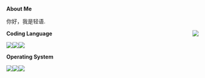 **About Me**

你好，我是轻语.

<a href="#">
<img align="right" src="https://github-readme-stats.vercel.app/api?username=yingzya&show_icons=true&theme=vue&hide_border=true" />
</a>

**Coding Language**

![](https://img.shields.io/badge/cpp-00599C?style=for-the-badge&logo=cplusplus&logoColor=FFFFFF)![](https://img.shields.io/badge/JAVA-5FA04E?style=for-the-badge&logo=nodedotjs&logoColor=FFFFFF)![](https://img.shields.io/badge/PYTHON-3178C6?style=for-the-badge&logo=typescript&logoColor=FFFFFF)

**Operating System**

![](https://img.shields.io/badge/ubuntu-E95420?style=for-the-badge&logo=ubuntu&logoColor=ffffff)![](https://img.shields.io/badge/linux-FCC624?style=for-the-badge&logo=linux&logoColor=ffffff)![](https://img.shields.io/badge/windows11-0078D4?style=for-the-badge&logo=windows11&logoColor=ffffff)



